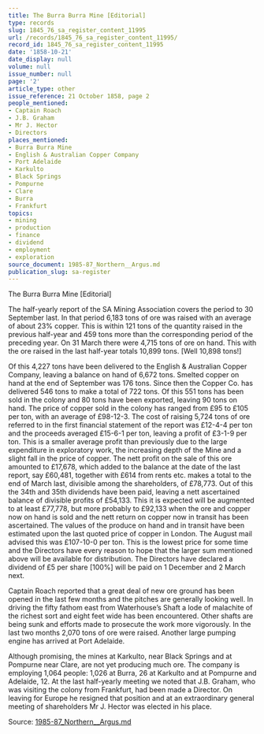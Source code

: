 ```yaml
---
title: The Burra Burra Mine [Editorial]
type: records
slug: 1845_76_sa_register_content_11995
url: /records/1845_76_sa_register_content_11995/
record_id: 1845_76_sa_register_content_11995
date: '1858-10-21'
date_display: null
volume: null
issue_number: null
page: '2'
article_type: other
issue_reference: 21 October 1858, page 2
people_mentioned:
- Captain Roach
- J.B. Graham
- Mr J. Hector
- Directors
places_mentioned:
- Burra Burra Mine
- English & Australian Copper Company
- Port Adelaide
- Karkulto
- Black Springs
- Pompurne
- Clare
- Burra
- Frankfurt
topics:
- mining
- production
- finance
- dividend
- employment
- exploration
source_document: 1985-87_Northern__Argus.md
publication_slug: sa-register
---
```


The Burra Burra Mine [Editorial]

The half-yearly report of the SA Mining Association covers the period to 30 September last.  In that period 6,183 tons of ore was raised with an average of about 23% copper.  This is within 121 tons of the quantity raised in the previous half-year and 459 tons more than the corresponding period of the preceding year.  On 31 March there were 4,715 tons of ore on hand.  This with the ore raised in the last half-year totals 10,899 tons.  [Well 10,898 tons!]

Of this 4,227 tons have been delivered to the English & Australian Copper Company, leaving a balance on hand of 6,672 tons.   Smelted copper on hand at the end of September was 176 tons.  Since then the Copper Co. has delivered 546 tons to make a total of 722 tons.  Of this 551 tons has been sold in the colony and 80 tons have been exported, leaving 90 tons on hand.  The price of copper sold in the colony has ranged from £95 to £105 per ton, with an average of £98-12-3.  The cost of raising 5,724 tons of ore referred to in the first financial statement of the report was £12-4-4 per ton and the proceeds averaged £15-6-1 per ton, leaving a profit of £3-1-9 per ton.    This is a smaller average profit than previously due to the large expenditure in exploratory work, the increasing depth of the Mine and a slight fall in the price of copper.  The nett profit on the sale of this ore amounted to £17,678, which added to the balance at the date of the last report, say £60,481, together with £614 from rents etc. makes a total to the end of March last, divisible among the shareholders, of £78,773.  Out of this the 34th and 35th dividends have been paid, leaving a nett ascertained balance of divisible profits of £54,133.  This it is expected will be augmented to at least £77,778, but more probably to £92,133 when the ore and copper now on hand is sold and the nett return on copper now in transit has been ascertained.  The values of the produce on hand and in transit have been estimated upon the last quoted price of copper in London.  The August mail advised this was £107-10-0 per ton.  This is the lowest price for some time and the Directors have every reason to hope that the larger sum mentioned above will be available for distribution.  The Directors have declared a dividend of £5 per share [100%] will be paid on 1 December and 2 March next.

Captain Roach reported that a great deal of new ore ground has been opened in the last few months and the pitches are generally looking well.  In driving the fifty fathom east from Waterhouse’s Shaft a lode of malachite of the richest sort and eight feet wide has been encountered.  Other shafts are being sunk and efforts made to prosecute the work more vigorously.  In the last two months 2,070 tons of ore were raised.  Another large pumping engine has arrived at Port Adelaide.

Although promising, the mines at Karkulto, near Black Springs and at Pompurne near Clare, are not yet producing much ore.  The company is employing 1,064 people: 1,026 at Burra, 26 at Karkulto and at Pompurne and Adelaide, 12.  At the last half-yearly meeting we noted that J.B. Graham, who was visiting the colony from Frankfurt, had been made a Director.  On leaving for Europe he resigned that position and at an extraordinary general meeting of shareholders Mr J. Hector was elected in his place.

Source: [1985-87_Northern__Argus.md](/downloads/markdown/1985-87_Northern__Argus.md)
